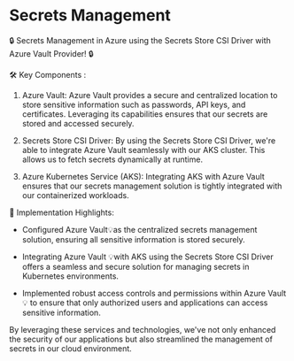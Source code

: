 # Secrets Management

🔒 Secrets Management in Azure using the Secrets Store CSI Driver with Azure Vault Provider! 🔒

🛠️ Key Components :

1. Azure Vault: Azure Vault provides a secure and centralized location to store sensitive information such as passwords, API keys, and certificates. Leveraging its capabilities ensures that our secrets are stored and accessed securely.

2. Secrets Store CSI Driver: By using the Secrets Store CSI Driver, we're able to integrate Azure Vault seamlessly with our AKS cluster. This allows us to fetch secrets dynamically at runtime.

3. Azure Kubernetes Service (AKS): Integrating AKS with Azure Vault ensures that our secrets management solution is tightly integrated with our containerized workloads.

🚀 Implementation Highlights:

- Configured Azure Vault💡as the centralized secrets management solution, ensuring all sensitive information is stored securely.

- Integrating Azure Vault 💡with AKS using the Secrets Store CSI Driver offers a seamless and secure solution for managing secrets in Kubernetes environments.

- Implemented robust access controls and permissions within Azure Vault💡 to ensure that only authorized users and applications can access sensitive information.

By leveraging these services and technologies, we've not only enhanced the security of our applications but also streamlined the management of secrets in our cloud environment.

